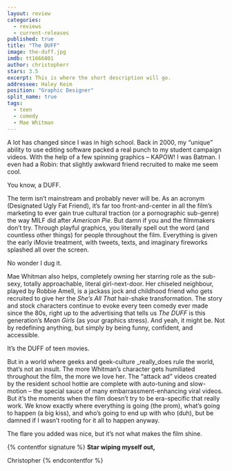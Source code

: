 ```yaml
---
layout: review
categories: 
  - reviews
  - current-releases
published: true
title: "The DUFF"
image: the-duff.jpg
imdb: tt1666801
author: christopherr
stars: 3.5
excerpt: This is where the short description will go.
addressee: Haley Keim
position: "Graphic Designer"
split_name: true
tags: 
  - teen
  - comedy
  - Mae Whitman
---
```


A lot has changed since I was in high school. Back in 2000, my “unique” ability to use editing software packed a real punch to my student campaign videos. With the help of a few spinning graphics – KAPOW! I was Batman. I even had a Robin: that slightly awkward friend recruited to make me seem cool. 

You know, a DUFF.

The term isn’t mainstream and probably never will be. As an acronym (Designated Ugly Fat Friend), it’s far too front-and-center in all the film’s marketing to ever gain true cultural traction (or a pornographic sub-genre) the way MILF did after _American Pie_. But damn if you and the filmmakers don’t try. Through playful graphics, you literally spell out the word (and countless other things) for people throughout the film. Everything is given the early iMovie treatment, with tweets, texts, and imaginary fireworks splashed all over the screen. 

No wonder I dug it.

Mae Whitman also helps, completely owning her starring role as the sub-sexy, totally approachable, literal girl-next-door. Her chiseled neighbour, played by Robbie Amell, is a jackass jock and childhood friend who gets recruited to give her the _She’s All That_ hair-shake transformation. The story and stock characters continue to evoke every teen comedy ever made since the 80s, right up to the advertising that tells us _The DUFF_ is this generation’s _Mean Girls_ (as your graphics stress). And yeah, it might be. Not by redefining anything, but simply by being funny, confident, and accessible. 

It’s the DUFF of teen movies.

But in a world where geeks and geek-culture _really_does rule the world, that’s not an insult. The more Whitman’s character gets humiliated throughout the film, the more we love her. The “attack ad” videos created by the resident school hottie are complete with auto-tuning and slow-motion – the special sauce of many embarrassment-enhancing viral videos. But it’s the moments when the film doesn’t try to be era-specific that really work. We know exactly where everything is going (the prom), what’s going to happen (a big kiss), and who’s going to end up with who (duh), but be damned if I wasn’t rooting for it all to happen anyway.

The flare you added was nice, but it’s not what makes the film shine.

{% contentfor signature %}
**Star wiping myself out,**

Christopher
{% endcontentfor %}